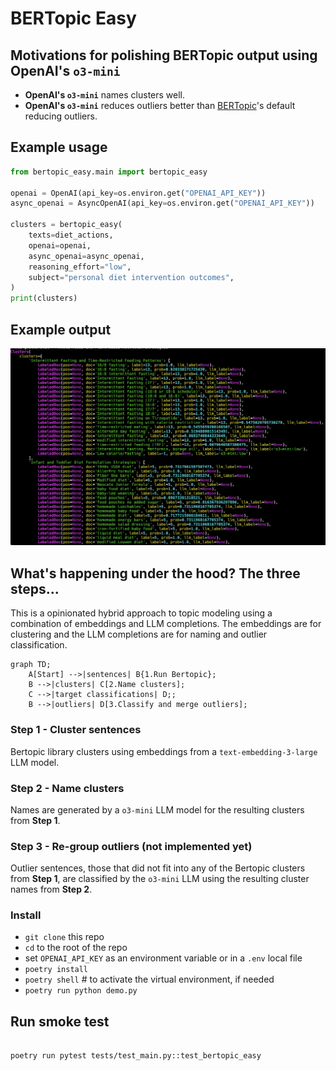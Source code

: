 # BERTopic Easy

## Motivations for polishing BERTopic output using OpenAI's `o3-mini`

-   **OpenAI's `o3-mini`** names clusters well.
-   **OpenAI's `o3-mini`** reduces outliers better than [BERTopic](https://maartengr.github.io/BERTopic/index.html)'s default reducing outliers.

## Example usage

```python
from bertopic_easy.main import bertopic_easy

openai = OpenAI(api_key=os.environ.get("OPENAI_API_KEY"))
async_openai = AsyncOpenAI(api_key=os.environ.get("OPENAI_API_KEY"))

clusters = bertopic_easy(
    texts=diet_actions,
    openai=openai,
    async_openai=async_openai,
    reasoning_effort="low",
    subject="personal diet intervention outcomes",
)
print(clusters)
```

## Example output

![pytest output](images/polished_clusters.png)

## What's happening under the hood? The three steps...

This is a opinionated hybrid approach to topic modeling using a combination of
embeddings and LLM completions. The embeddings are for clustering and the LLM
completions are for naming and outlier classification.

```mermaid
graph TD;
    A[Start] -->|sentences| B{1.Run Bertopic};
    B -->|clusters| C[2.Name clusters];
    C -->|target classifications| D;;
    B -->|outliers| D[3.Classify and merge outliers];
```

### Step 1 - Cluster sentences

Bertopic library clusters using embeddings from a `text-embedding-3-large` LLM model.

### Step 2 - Name clusters

Names are generated by a `o3-mini` LLM model for the resulting clusters from **Step 1**.

### Step 3 - Re-group outliers (not implemented yet)

Outlier sentences, those that did not fit into any of the Bertopic clusters
from **Step 1**, are classified by the `o3-mini` LLM using the resulting
cluster names from **Step 2**.

### Install

-   `git clone` this repo
-   `cd` to the root of the repo
-   set `OPENAI_API_KEY` as an environment variable or in a `.env` local file
-   `poetry install`
-   `poetry shell` # to activate the virtual environment, if needed
-   `poetry run python demo.py`

## Run smoke test

```shell

poetry run pytest tests/test_main.py::test_bertopic_easy
```
